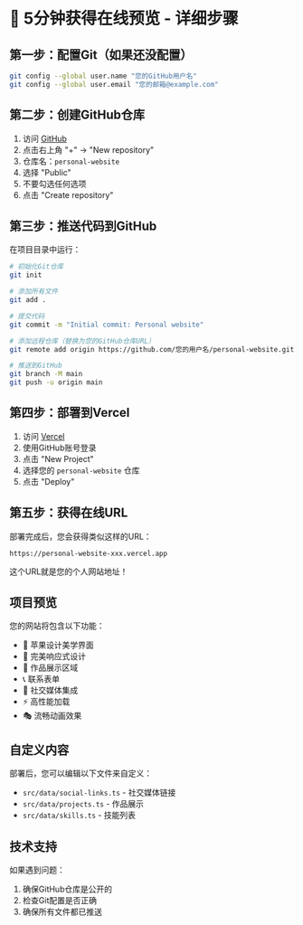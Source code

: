 # 🚀 5分钟获得在线预览 - 详细步骤

## 第一步：配置Git（如果还没配置）

```bash
git config --global user.name "您的GitHub用户名"
git config --global user.email "您的邮箱@example.com"
```

## 第二步：创建GitHub仓库

1. 访问 [GitHub](https://github.com)
2. 点击右上角 "+" → "New repository"
3. 仓库名：`personal-website`
4. 选择 "Public"
5. 不要勾选任何选项
6. 点击 "Create repository"

## 第三步：推送代码到GitHub

在项目目录中运行：

```bash
# 初始化Git仓库
git init

# 添加所有文件
git add .

# 提交代码
git commit -m "Initial commit: Personal website"

# 添加远程仓库（替换为您的GitHub仓库URL）
git remote add origin https://github.com/您的用户名/personal-website.git

# 推送到GitHub
git branch -M main
git push -u origin main
```

## 第四步：部署到Vercel

1. 访问 [Vercel](https://vercel.com)
2. 使用GitHub账号登录
3. 点击 "New Project"
4. 选择您的 `personal-website` 仓库
5. 点击 "Deploy"

## 第五步：获得在线URL

部署完成后，您会获得类似这样的URL：
```
https://personal-website-xxx.vercel.app
```

这个URL就是您的个人网站地址！

## 项目预览

您的网站将包含以下功能：
- 🎨 苹果设计美学界面
- 📱 完美响应式设计
- 💼 作品展示区域
- 📞 联系表单
- 🔗 社交媒体集成
- ⚡ 高性能加载
- 🎭 流畅动画效果

## 自定义内容

部署后，您可以编辑以下文件来自定义：
- `src/data/social-links.ts` - 社交媒体链接
- `src/data/projects.ts` - 作品展示
- `src/data/skills.ts` - 技能列表

## 技术支持

如果遇到问题：
1. 确保GitHub仓库是公开的
2. 检查Git配置是否正确
3. 确保所有文件都已推送 